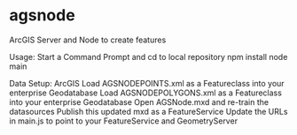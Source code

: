 # agsnode
ArcGIS Server and Node to create features

Usage:
 Start a Command Prompt and cd to local repository
 npm install
 node main

 Data Setup:
   ArcGIS
   Load AGSNODEPOINTS.xml as a Featureclass into your enterprise Geodatabase
   Load AGSNODEPOLYGONS.xml as a Featureclass into your enterprise Geodatabase
   Open AGSNode.mxd and re-train the datasources
   Publish this updated mxd as a FeatureService
   Update the URLs in main.js to point to your FeatureService and GeometryServer
   

   

